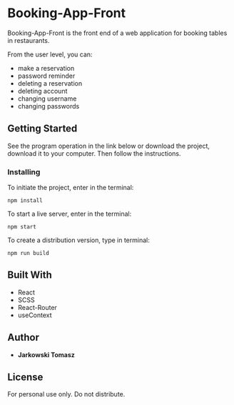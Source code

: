 # Booking-App-Front

Booking-App-Front is the front end of a web application for booking tables in restaurants.

From the user level, you can:

- make a reservation
- password reminder
- deleting a reservation
- deleting account
- changing username
- changing passwords

## Getting Started

See the program operation in the link below or download the project, download it to your computer. Then follow the instructions.

### Installing

To initiate the project, enter in the terminal:

```
npm install
```

To start a live server, enter in the terminal:

```
npm start
```

To create a distribution version, type in terminal:

```
npm run build
```

## Built With

- React
- SCSS
- React-Router
- useContext

## Author

- **Jarkowski Tomasz**

## License

For personal use only. Do not distribute.
